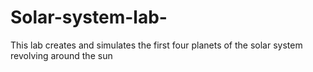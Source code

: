 # Solar-system-lab-
This lab creates and simulates the first four planets of the solar system revolving around the sun
